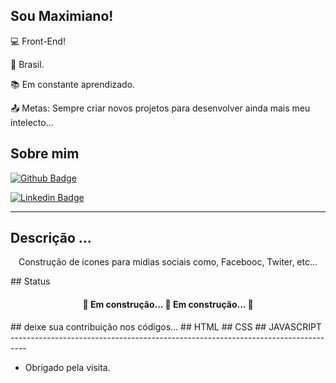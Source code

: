## Sou Maximiano!

 
:computer: Front-End!

:house_with_garden: Brasil.

:books: Em constante aprendizado.

:outbox_tray: Metas: Sempre criar novos projetos para desenvolver ainda mais meu intelecto...


## Sobre mim

[![Github Badge](https://img.shields.io/badge/-Github-000?style=flat-square&logo=Github&logoColor=white&link=LINK_GIT)](https://github.com/Maximiano3234)

[![Linkedin Badge](https://img.shields.io/badge/-LinkedIn-blue?style=flat-square&logo=Linkedin&logoColor=white&link=LINK_LINKEDIN)](https://www.linkedin.com/in/maximiano-s-ramiro-88825854/)


----------------------------------------------------------------------------------
## Descrição ...
<p align="center">Construção de ícones para midias sociais como, Facebooc, Twiter, etc...</p>
## Status
<h4 align="center"> 
	🚧  Em construção... 🚀 Em construção...  🚧
</h4>
## deixe sua contribuição nos códigos...
## HTML
## CSS
## JAVASCRIPT
----------------------------------------------------------------------------------

- Obrigado pela visita.